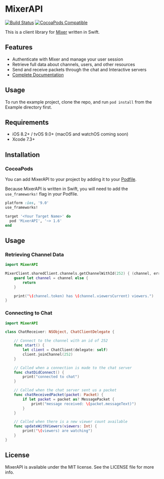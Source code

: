 # MixerAPI

[![Build Status](https://travis-ci.org/mixer/mixer-client-swift.svg)](https://travis-ci.org/mixer/mixer-client-swift)
[![CocoaPods Compatible](https://img.shields.io/cocoapods/v/MixerAPI.svg)](https://cocoapods.org/pods/MixerAPI)

This is a client library for [Mixer](https://dev.mixer.com) written in Swift.

## Features

- Authenticate with Mixer and manage your user session
- Retrieve full data about channels, users, and other resources
- Send and receive packets through the chat and Interactive servers
- [Complete Documentation](http://cocoadocs.org/docsets/MixerAPI/)

## Usage

To run the example project, clone the repo, and run `pod install` from the Example directory first.

## Requirements

- iOS 8.2+ / tvOS 9.0+ (macOS and watchOS coming soon)
- Xcode 7.3+

## Installation

### CocoaPods

You can add MixerAPI to your project by adding it to your [Podfile](https://guides.cocoapods.org/using/the-podfile.html).

Because MixerAPI is written in Swift, you will need to add the `use_frameworks!` flag in your Podfile.

```ruby
platform :ios, '9.0'
use_frameworks!

target '<Your Target Name>' do
  pod 'MixerAPI', '~> 1.6'
end
```

## Usage

### Retrieving Channel Data

```swift
import MixerAPI

MixerClient.sharedClient.channels.getChannelWithId(252) { (channel, error) in
    guard let channel = channel else {
        return
    }

    print("\(channel.token) has \(channel.viewersCurrent) viewers.")
}
```

### Connecting to Chat

```swift
import MixerAPI

class ChatReceiver: NSObject, ChatClientDelegate {

    // Connect to the channel with an id of 252
    func start() {
        let client = ChatClient(delegate: self)
        client.joinChannel(252)
    }

    // Called when a connection is made to the chat server
    func chatDidConnect() {
        print("connected to chat")
    }

    // Called when the chat server sent us a packet
    func chatReceivedPacket(packet: Packet) {
        if let packet = packet as? MessagePacket {
            print("message received: \(packet.messageText)")
        }
    }

    // Called when there is a new viewer count available
    func updateWithViewers(viewers: Int) {
        print("\(viewers) are watching")
    }
}
```

## License

MixerAPI is available under the MIT license. See the LICENSE file for more info.
